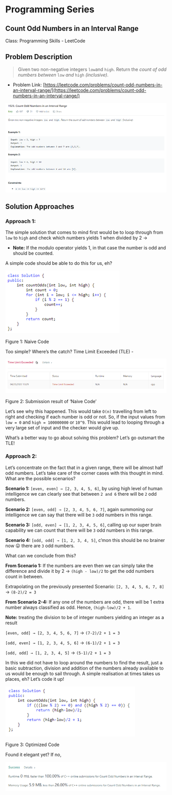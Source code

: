 # Programming Series

## Count Odd Numbers in an Interval Range

Class: Programming Skills - LeetCode

## Problem Description

> Given two non-negative integers `low`and `high`. Return the *count of odd numbers between* `low` *and* `high` *(inclusive)*.
> 
- Problem Link: [https://leetcode.com/problems/count-odd-numbers-in-an-interval-range/](https://leetcode.com/problems/count-odd-numbers-in-an-interval-range/)

![Capture.PNG](https://github.com/shubhamsark/shubhamsark.github.io/blob/main/programmingseries/images/ProblemStatement.png?raw=true)

## Solution Approaches

### Approach 1:

The simple solution that comes to mind first would be to loop through from `low` to `high` and check which numbers yields 1 when divided by 2 → 

- **Note:** If the modulo operator yields 1, in that case the number is odd and should be counted.

A simple code should be able to do this for us, eh?

![Figure 1: Naive Code](https://github.com/shubhamsark/shubhamsark.github.io/blob/main/programmingseries/images/Naive.png?raw=true)

Figure 1: Naive Code

Too simple? Where’s the catch? Time Limit Exceeded (TLE) -

![Figure 2: Submission result of ‘Naive Code’](https://github.com/shubhamsark/shubhamsark.github.io/blob/main/programmingseries/images/TLE.png?raw=true)

Figure 2: Submission result of ‘Naive Code’

Let’s see why this happened. This would take `O(n)` travelling from left to right and checking if each number is odd or not. So, if the input values from `low = 0` and `high = 100000000` or `10^9`. This would lead to looping through a very large set of input and the checker would give up.

What’s a better way to go about solving this problem? Let’s go outsmart the TLE!

### Approach 2:

Let’s concentrate on the fact that in a given range, there will be almost half odd numbers. Let’s take care of the corner cases with this thought in mind. What are the possible scenarios?

**Scenario 1:** `[even, even] → [2, 3, 4, 5, 6]`, by using high level of human intelligence we can clearly see that between `2 and 6` there will be `2` odd numbers. 

**Scenario 2:** `[even, odd] → [2, 3, 4, 5, 6, 7]`, again summoning our intelligence we can say that there will be `3` odd numbers in this range.

**Scenario 3:** `[odd, even] → [1, 2, 3, 4, 5, 6]`, calling up our super brain capability we can count that there will be `3` odd numbers in this range.

**Scenario 4:** `[odd, odd] → [1, 2, 3, 4, 5]`, c’mon this should be no brainer now 😛 there are `3` odd numbers.

What can we conclude from this?

**From Scenario 1:** If the numbers are even then we can simply take the difference and divide it by 2 → `(high - low)/2`  to get the odd numbers count in between.

Extrapolating on the previously presented Scenario: `[2, 3, 4, 5, 6, 7, 8]` → `(8-2)/2 = 3`

**From Scenario 2-4:** If any one of the numbers are odd, there will be 1 extra number always classified as odd. Hence, `(high-low)/2 + 1`. 

**Note:** treating the division to be of integer numbers yielding an integer as a result

`[even, odd] → [2, 3, 4, 5, 6, 7]` → `(7-2)/2 + 1 = 3`

`[odd, even] → [1, 2, 3, 4, 5, 6]` → `(6-1)/2 + 1 = 3`

`[odd, odd] → [1, 2, 3, 4, 5]` → `(5-1)/2 + 1 = 3`

In this we did not have to loop around the numbers to find the result, just a basic subtraction, division and addition of the numbers already available to us would be enough to sail through. A simple realisation at times takes us places, eh? Let’s code it up!

![Figure 3: Optimized Code](https://github.com/shubhamsark/shubhamsark.github.io/blob/main/programmingseries/images/Optimized.png?raw=true)

Figure 3: Optimized Code

Found it elegant yet? If no, 

![Untitled](https://github.com/shubhamsark/shubhamsark.github.io/blob/main/programmingseries/images/Success.png?raw=true)
